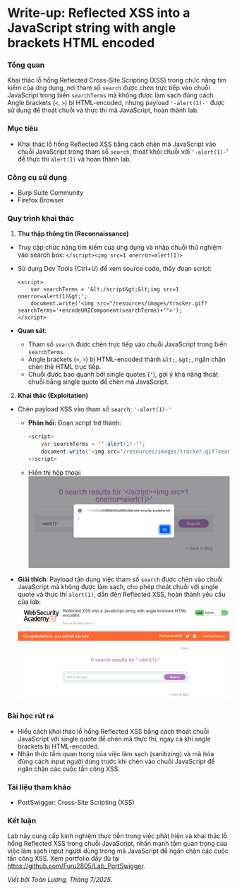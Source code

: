 # Write-up: Reflected XSS into a JavaScript string with angle brackets HTML encoded

### Tổng quan
Khai thác lỗ hổng Reflected Cross-Site Scripting (XSS) trong chức năng tìm kiếm của ứng dụng, nơi tham số `search` được chèn trực tiếp vào chuỗi JavaScript trong biến `searchTerms` mà không được làm sạch đúng cách. Angle brackets (`<`, `>`) bị HTML-encoded, nhưng payload `'-alert(1)-'` được sử dụng để thoát chuỗi và thực thi mã JavaScript, hoàn thành lab.

### Mục tiêu
- Khai thác lỗ hổng Reflected XSS bằng cách chèn mã JavaScript vào chuỗi JavaScript trong tham số `search`, thoát khỏi chuỗi với `'-alert(1)-`' để thực thi `alert(1)` và hoàn thành lab.

### Công cụ sử dụng
- Burp Suite Community
- Firefox Browser

### Quy trình khai thác
1. **Thu thập thông tin (Reconnaissance)**
- Truy cập chức năng tìm kiếm của ứng dụng và nhập chuỗi thử nghiệm vào search box:
    `</script><img src=1 onerror=alert(1)>`

- Sử dụng Dev Tools (Ctrl+U) để xem source code, thấy đoạn script:
    ```
    <script>
        var searchTerms = '&lt;/script&gt;&lt;img src=1 onerror=alert(1)&gt;';
        document.write('<img src="/resources/images/tracker.gif?searchTerms='+encodeURIComponent(searchTerms)+'">');
    </script>
    ```

- **Quan sát**:
    - Tham số `search` được chèn trực tiếp vào chuỗi JavaScript trong biến `searchTerms`.
    - Angle brackets (`<`, `>`) bị HTML-encoded thành `&lt;`, `&gt;`, ngăn chặn chèn thẻ HTML trực tiếp.
    - Chuỗi được bao quanh bởi single quotes (`'`), gợi ý khả năng thoát chuỗi bằng single quote để chèn mã JavaScript.

2. **Khai thác (Exploitation)**
- Chèn payload XSS vào tham số `search`: `'-alert(1)-'`
    - **Phản hồi**: Đoạn script trở thành:
        ```java
        <script>
            var searchTerms = ''-alert(1)-'';
            document.write('<img src="/resources/images/tracker.gif?searchTerms='+encodeURIComponent(searchTerms)+'">');
        </script>
        ```
    - Hiển thị hộp thoại:
        ![alert](./images/1_alert(1).png)

- **Giải thích**: Payload tận dụng việc tham số `search` được chèn vào chuỗi JavaScript mà không được làm sạch, cho phép thoát chuỗi với single quote và thực thi `alert(1)`, dẫn đến Reflected XSS, hoàn thành yêu cầu của lab:
    ![solved](./images/2_solved.png)

### Bài học rút ra
- Hiểu cách khai thác lỗ hổng Reflected XSS bằng cách thoát chuỗi JavaScript với single quote để chèn mã thực thi, ngay cả khi angle brackets bị HTML-encoded.
- Nhận thức tầm quan trọng của việc làm sạch (sanitizing) và mã hóa đúng cách input người dùng trước khi chèn vào chuỗi JavaScript để ngăn chặn các cuộc tấn công XSS.

### Tài liệu tham khảo
- PortSwigger: Cross-Site Scripting (XSS)

### Kết luận
Lab này cung cấp kinh nghiệm thực tiễn trong việc phát hiện và khai thác lỗ hổng Reflected XSS trong chuỗi JavaScript, nhấn mạnh tầm quan trọng của việc làm sạch input người dùng trong mã JavaScript để ngăn chặn các cuộc tấn công XSS. Xem portfolio đầy đủ tại https://github.com/Furu2805/Lab_PortSwigger.

*Viết bởi Toàn Lương, Tháng 7/2025.*